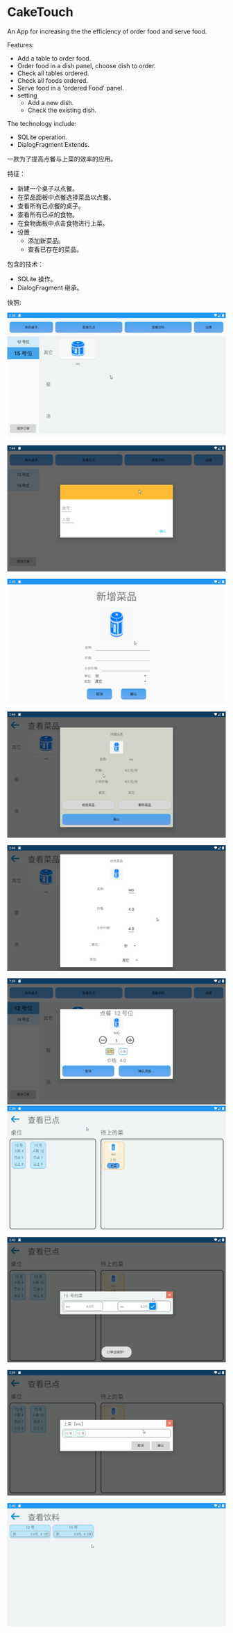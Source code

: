 # CakeTouch
An App for increasing the the efficiency of order food and serve food.

Features:
- Add a table to order food.
- Order food in a dish panel, choose dish to order.
- Check all tables ordered.
- Check all foods ordered.
- Serve food in a 'ordered Food' panel.
- setting
  - Add a new dish.
  - Check the existing dish.

The technology include:

- SQLite operation.
- DialogFragment Extends.

一款为了提高点餐与上菜的效率的应用。

特征：
- 新建一个桌子以点餐。
- 在菜品面板中点餐选择菜品以点餐。
- 查看所有已点餐的桌子。
- 查看所有已点的食物。
- 在食物面板中点击食物进行上菜。
- 设置
  - 添加新菜品。
  - 查看已存在的菜品。

包含的技术：

- SQLite  操作。
- DialogFragment 继承。

快照:

![主页面](./pic/main.png)

![](./pic/newTable.png)

![新增菜品](./pic/newDish.png)

![菜品详细信息](./pic/dishDetail.png)

![修改菜品](./pic/changeDish.png)



 ![桌位选择菜](./pic/choose.png)![查看已点](./pic/ordered.png)

![桌子详情](./pic/table.png)

![选择桌号上菜](./pic/serve.png)

![查看已点饮料](./pic/drink.png)
